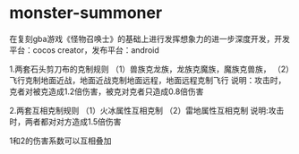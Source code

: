 # monster-summoner
在复刻gba游戏《怪物召唤士》的基础上进行发挥想象力的进一步深度开发，开发平台：cocos creator，发布平台：android

1.两套石头剪刀布的克制规则
（1）兽族克龙族，龙族克魔族，魔族克兽族，
（2）飞行克制地面近战，地面近战克制地面远程，地面远程克制飞行
说明：攻击时，克者对被克造成1.2倍伤害，被克对克者只造成0.8倍伤害

2.两套互相克制规则
（1）火冰属性互相克制
（2）雷地属性互相克制
说明:攻击时，两者都对对方造成1.5倍伤害

1和2的伤害系数可以互相叠加
